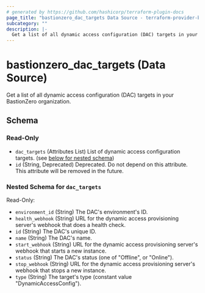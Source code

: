 ```yaml
---
# generated by https://github.com/hashicorp/terraform-plugin-docs
page_title: "bastionzero_dac_targets Data Source - terraform-provider-bastionzero"
subcategory: ""
description: |-
  Get a list of all dynamic access configuration (DAC) targets in your BastionZero organization.
---
```


# bastionzero_dac_targets (Data Source)

Get a list of all dynamic access configuration (DAC) targets in your BastionZero organization.



<!-- schema generated by tfplugindocs -->
## Schema

### Read-Only

- `dac_targets` (Attributes List) List of dynamic access configuration targets. (see [below for nested schema](#nestedatt--dac_targets))
- `id` (String, Deprecated) Deprecated. Do not depend on this attribute. This attribute will be removed in the future.

<a id="nestedatt--dac_targets"></a>
### Nested Schema for `dac_targets`

Read-Only:

- `environment_id` (String) The DAC's environment's ID.
- `health_webhook` (String) URL for the dynamic access provisioning server's webhook that does a health check.
- `id` (String) The DAC's unique ID.
- `name` (String) The DAC's name.
- `start_webhook` (String) URL for the dynamic access provisioning server's webhook that starts a new instance.
- `status` (String) The DAC's status (one of "Offline", or "Online").
- `stop_webhook` (String) URL for the dynamic access provisioning server's webhook that stops a new instance.
- `type` (String) The target's type (constant value "DynamicAccessConfig").


